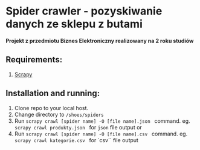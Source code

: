 ﻿# Spider crawler - pozyskiwanie danych ze sklepu z butami
 **Projekt z przedmiotu Biznes Elektroniczny realizowany na 2 roku studiów**

**Requirements:**
---

1. [Scrapy](https://docs.scrapy.org/en/latest/intro/install.html#intro-install)
   
**Installation and running:**
---

1. Clone repo to your local host.
2. Change directory to `/shoes/spiders`
3. Run `scrapy crawl [spider name] -O [file name].json ` command. eg. `scrapy crawl produkty.json ` for `json` file output or
4. Run `scrapy crawl [spider name] -O [file name].csv ` command. eg. `scrapy crawl kategorie.csv ` for `csv`` file output


